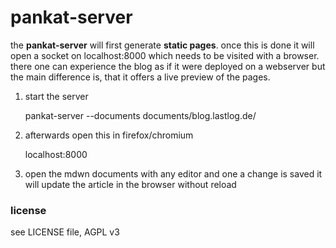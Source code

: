# pankat-server

the **pankat-server** will first generate **static pages**. once this is done it will open a
socket on localhost:8000 which needs to be visited with a browser. there one can experience
the blog as if it were deployed on a webserver but the main difference is, that it offers a live
preview of the pages.

1. start the server

    pankat-server --documents documents/blog.lastlog.de/ 

2. afterwards open this in firefox/chromium 

    localhost:8000

3. open the mdwn documents with any editor and one a change is saved it will update the article in the browser without reload

### license

see LICENSE file, AGPL v3
